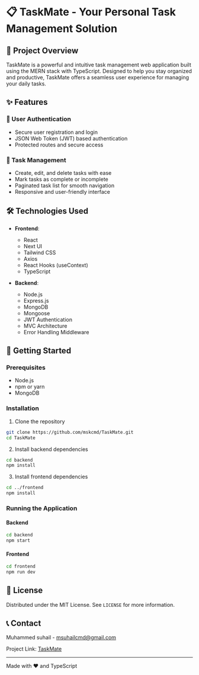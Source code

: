 # 📋 TaskMate - Your Personal Task Management Solution

## 🚀 Project Overview

TaskMate is a powerful and intuitive task management web application built using the MERN stack with TypeScript. Designed to help you stay organized and productive, TaskMate offers a seamless user experience for managing your daily tasks.

## ✨ Features

### 🔐 User Authentication
- Secure user registration and login
- JSON Web Token (JWT) based authentication
- Protected routes and secure access

### 📝 Task Management
- Create, edit, and delete tasks with ease
- Mark tasks as complete or incomplete
- Paginated task list for smooth navigation
- Responsive and user-friendly interface

## 🛠️ Technologies Used

- **Frontend**: 
  - React
  - Next UI
  - Tailwind CSS
  - Axios
  - React Hooks (useContext)
  - TypeScript

- **Backend**:
  - Node.js
  - Express.js
  - MongoDB
  - Mongoose
  - JWT Authentication
  - MVC Architecture
  - Error Handling Middleware

## 🏁 Getting Started

### Prerequisites
- Node.js
- npm or yarn
- MongoDB

### Installation

1. Clone the repository
```bash
git clone https://github.com/mskcmd/TaskMate.git
cd TaskMate
```

2. Install backend dependencies
```bash
cd backend
npm install
```

3. Install frontend dependencies
```bash
cd ../frontend
npm install
```

### Running the Application

#### Backend
```bash
cd backend
npm start
```

#### Frontend
```bash
cd frontend
npm run dev
```


## 📜 License
Distributed under the MIT License. See `LICENSE` for more information.

## 📞 Contact
Muhammed suhail - msuhailcmd@gmail.com

Project Link: [TaskMate](https://github.com/mskcmd/TaskMate.git)

---

Made with ❤️ and TypeScript